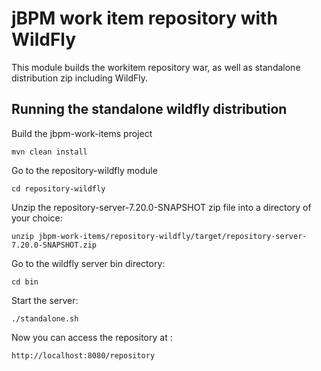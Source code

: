 jBPM work item repository with WildFly
========================================

This module builds the workitem repository war, as well as standalone
distribution zip including WildFly.

Running the standalone wildfly distribution
---------------------------------------------

Build the jbpm-work-items project

```
mvn clean install
```

Go to the repository-wildfly module

```
cd repository-wildfly
```

Unzip the repository-server-7.20.0-SNAPSHOT zip file into a directory
of your choice:

```
unzip jbpm-work-items/repository-wildfly/target/repository-server-7.20.0-SNAPSHOT.zip
```

Go to the wildfly server bin directory:

```
cd bin
```

Start the server:

```
./standalone.sh
```

Now you can access the repository at :

```
http://localhost:8080/repository
```

